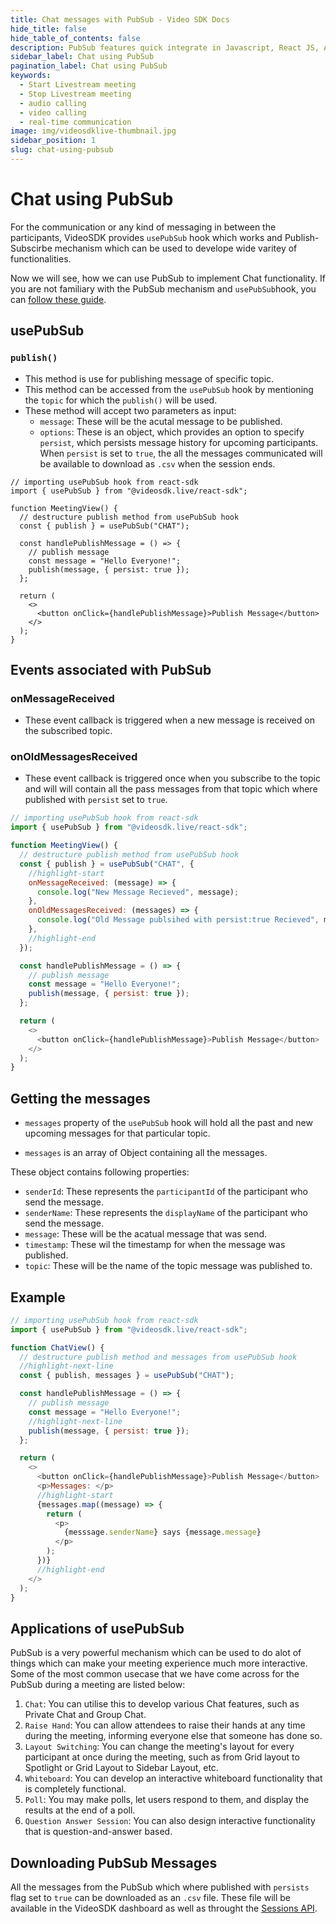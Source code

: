 ```yaml
---
title: Chat messages with PubSub - Video SDK Docs
hide_title: false
hide_table_of_contents: false
description: PubSub features quick integrate in Javascript, React JS, Android, IOS, React Native, Flutter with Video SDK to add live video & audio conferencing to your applications.
sidebar_label: Chat using PubSub
pagination_label: Chat using PubSub
keywords:
  - Start Livestream meeting
  - Stop Livestream meeting
  - audio calling
  - video calling
  - real-time communication
image: img/videosdklive-thumbnail.jpg
sidebar_position: 1
slug: chat-using-pubsub
---
```


# Chat using PubSub

For the communication or any kind of messaging in between the participants, VideoSDK provides `usePubSub` hook which works and Publish-Subscirbe mechanism which can be used to develope wide varitey of functionalities.

Now we will see, how we can use PubSub to implement Chat functionality. If you are not familiary with the PubSub mechanism and `usePubSub`hook, you can [follow these guide](./pubsub).

## usePubSub

### `publish()`

- This method is use for publishing message of specific topic.
- This method can be accessed from the `usePubSub` hook by mentioning the `topic` for which the `publish()` will be used.
- These method will accept two parameters as input:
  - `message`: These will be the acutal message to be published.
  - `options`: These is an object, which provides an option to specify `persist`, which persists message history for upcoming participants. When `persist` is set to `true`, the all the messages communicated will be available to download as `.csv` when the session ends.

```jst
// importing usePubSub hook from react-sdk
import { usePubSub } from "@videosdk.live/react-sdk";

function MeetingView() {
  // destructure publish method from usePubSub hook
  const { publish } = usePubSub("CHAT");

  const handlePublishMessage = () => {
    // publish message
    const message = "Hello Everyone!";
    publish(message, { persist: true });
  };

  return (
    <>
      <button onClick={handlePublishMessage}>Publish Message</button>
    </>
  );
}
```

## Events associated with PubSub

### onMessageReceived

- These event callback is triggered when a new message is received on the subscribed topic.

### onOldMessagesReceived

- These event callback is triggered once when you subscribe to the topic and will will contain all the pass messages from that topic which where published with `persist` set to `true`.

```js
// importing usePubSub hook from react-sdk
import { usePubSub } from "@videosdk.live/react-sdk";

function MeetingView() {
  // destructure publish method from usePubSub hook
  const { publish } = usePubSub("CHAT", {
    //highlight-start
    onMessageReceived: (message) => {
      console.log("New Message Recieved", message);
    },
    onOldMessagesReceived: (messages) => {
      console.log("Old Message publsihed with persist:true Recieved", messages);
    },
    //highlight-end
  });

  const handlePublishMessage = () => {
    // publish message
    const message = "Hello Everyone!";
    publish(message, { persist: true });
  };

  return (
    <>
      <button onClick={handlePublishMessage}>Publish Message</button>
    </>
  );
}
```

## Getting the messages

- `messages` property of the `usePubSub` hook will hold all the past and new upcoming messages for that particular topic.

- `messages` is an array of Object containing all the messages.

These object contains following properties:

- `senderId`: These represents the `participantId` of the participant who send the message.
- `senderName`: These represents the `displayName` of the participant who send the message.
- `message`: These will be the acatual message that was send.
- `timestamp`: These wil the timestamp for when the message was published.
- `topic`: These will be the name of the topic message was published to.

## Example

```js
// importing usePubSub hook from react-sdk
import { usePubSub } from "@videosdk.live/react-sdk";

function ChatView() {
  // destructure publish method and messages from usePubSub hook
  //highlight-next-line
  const { publish, messages } = usePubSub("CHAT");

  const handlePublishMessage = () => {
    // publish message
    const message = "Hello Everyone!";
    //highlight-next-line
    publish(message, { persist: true });
  };

  return (
    <>
      <button onClick={handlePublishMessage}>Publish Message</button>
      <p>Messages: </p>
      //highlight-start
      {messages.map((message) => {
        return (
          <p>
            {messsage.senderName} says {message.message}
          </p>
        );
      })}
      //highlight-end
    </>
  );
}
```

## Applications of usePubSub

PubSub is a very powerful mechanism which can be used to do alot of things which can make your meeting experience much more interactive. Some of the most common usecase that we have come across for the PubSub during a meeting are listed below:

1. `Chat`: You can utilise this to develop various Chat features, such as Private Chat and Group Chat.
2. `Raise Hand`: You can allow attendees to raise their hands at any time during the meeting, informing everyone else that someone has done so.
3. `Layout Switching`: You can change the meeting's layout for every participant at once during the meeting, such as from Grid layout to Spotlight or Grid Layout to Sidebar Layout, etc.
4. `Whiteboard`: You can develop an interactive whiteboard functionality that is completely functional.
5. `Poll`: You may make polls, let users respond to them, and display the results at the end of a poll.
6. `Question Answer Session`: You can also design interactive functionality that is question-and-answer based.

## Downloading PubSub Messages

All the messages from the PubSub which where published with `persists` flag set to `true` can be downloaded as an `.csv` file. These file will be available in the VideoSDK dashboard as well as throught the [Sessions API](/api-reference/realtime-communication/fetch-session-using-sessionid).
